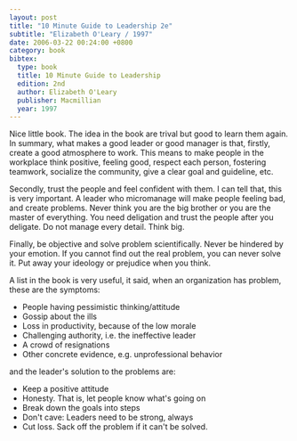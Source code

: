 ```yaml
---
layout: post
title: "10 Minute Guide to Leadership 2e"
subtitle: "Elizabeth O'Leary / 1997"
date: 2006-03-22 00:24:00 +0800
category: book
bibtex:
  type: book
  title: 10 Minute Guide to Leadership
  edition: 2nd
  author: Elizabeth O'Leary
  publisher: Macmillian
  year: 1997
---
```


Nice little book. The idea in the book are trival but good to learn them again.
In summary, what makes a good leader or good manager is that, firstly, create a
good atmosphere to work. This means to make people in the workplace think
positive, feeling good, respect each person, fostering teamwork, socialize the
community, give a clear goal and guideline, etc.

Secondly, trust the people and feel confident with them. I can tell that, this
is very important. A leader who micromanage will make people feeling bad, and
create problems. Never think you are the big brother or you are the master of
everything. You need deligation and trust the people after you deligate. Do not
manage every detail. Think big.

Finally, be objective and solve problem scientifically. Never be hindered by
your emotion. If you cannot find out the real problem, you can never solve it.
Put away your ideology or prejudice when you think.

A list in the book is very useful, it said, when an organization has problem, these are the symptoms:

  - People having pessimistic thinking/attitude
  - Gossip about the ills
  - Loss in productivity, because of the low morale
  - Challenging authority, i.e. the ineffective leader
  - A crowd of resignations
  - Other concrete evidence, e.g. unprofessional behavior

and the leader's solution to the problems are:

  - Keep a positive attitude
  - Honesty. That is, let people know what's going on
  - Break down the goals into steps
  - Don't cave: Leaders need to be strong, always
  - Cut loss. Sack off the problem if it can't be solved.

